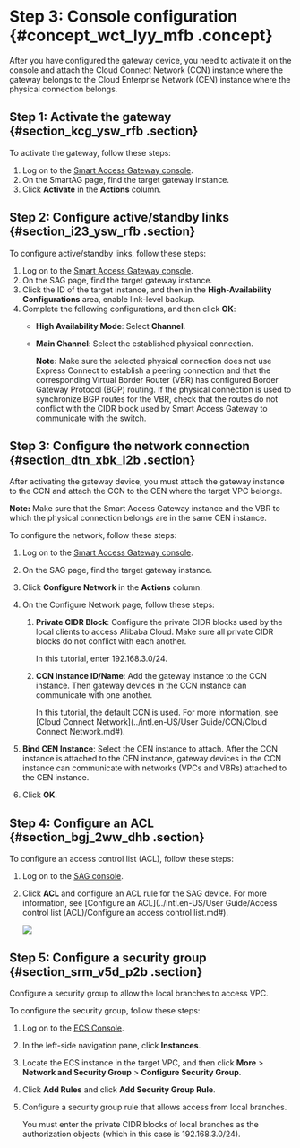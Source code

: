 # Step 3: Console configuration {#concept_wct_lyy_mfb .concept}

After you have configured the gateway device, you need to activate it on the console and attach the Cloud Connect Network \(CCN\) instance where the gateway belongs to the Cloud Enterprise Network \(CEN\) instance where the physical connection belongs.

## Step 1: Activate the gateway {#section_kcg_ysw_rfb .section}

To activate the gateway, follow these steps:

1.  Log on to the [Smart Access Gateway console](https://smartag.console.aliyun.com/).
2.  On the SmartAG page, find the target gateway instance.
3.  Click **Activate** in the **Actions** column.

## Step 2: Configure active/standby links {#section_i23_ysw_rfb .section}

To configure active/standby links, follow these steps:

1.  Log on to the [Smart Access Gateway console](https://smartag.console.aliyun.com/).
2.  On the SAG page, find the target gateway instance.
3.  Click the ID of the target instance, and then in the **High-Availability Configurations** area, enable link-level backup.
4.  Complete the following configurations, and then click **OK**:
    -   **High Availability Mode**: Select **Channel**.
    -   **Main Channel**: Select the established physical connection.

        **Note:** Make sure the selected physical connection does not use Express Connect to establish a peering connection and that the corresponding Virtual Border Router \(VBR\) has configured Border Gateway Protocol \(BGP\) routing. If the physical connection is used to synchronize BGP routes for the VBR, check that the routes do not conflict with the CIDR block used by Smart Access Gateway to communicate with the switch.


## Step 3: Configure the network connection {#section_dtn_xbk_l2b .section}

After activating the gateway device, you must attach the gateway instance to the CCN and attach the CCN to the CEN where the target VPC belongs.

**Note:** Make sure that the Smart Access Gateway instance and the VBR to which the physical connection belongs are in the same CEN instance.

To configure the network, follow these steps:

1.  Log on to the [Smart Access Gateway console](https://smartag.console.aliyun.com/).
2.  On the SAG page, find the target gateway instance.
3.  Click **Configure Network** in the **Actions** column.
4.  On the Configure Network page, follow these steps:
    1.  **Private CIDR Block**: Configure the private CIDR blocks used by the local clients to access Alibaba Cloud. Make sure all private CIDR blocks do not conflict with each another.

        In this tutorial, enter 192.168.3.0/24.

    2.  **CCN Instance ID/Name**: Add the gateway instance to the CCN instance. Then gateway devices in the CCN instance can communicate with one another.

        In this tutorial, the default CCN is used. For more information, see [Cloud Connect Network](../intl.en-US/User Guide/CCN/Cloud Connect Network.md#).

5.  **Bind CEN Instance**: Select the CEN instance to attach. After the CCN instance is attached to the CEN instance, gateway devices in the CCN instance can communicate with networks \(VPCs and VBRs\) attached to the CEN instance.
6.  Click **OK**.

## Step 4: Configure an ACL {#section_bgj_2ww_dhb .section}

To configure an access control list \(ACL\), follow these steps:

1.  Log on to the [SAG console](https://smartag.console.aliyun.com/).
2.  Click **ACL** and configure an ACL rule for the SAG device. For more information, see [Configure an ACL](../intl.en-US/User Guide/Access control list (ACL)/Configure an access control list.md#).

    ![](http://static-aliyun-doc.oss-cn-hangzhou.aliyuncs.com/assets/img/23988/155953304341205_en-US.png)


## Step 5: Configure a security group {#section_srm_v5d_p2b .section}

Configure a security group to allow the local branches to access VPC.

To configure the security group, follow these steps:

1.  Log on to the [ECS Console](https://ecs.console.aliyun.com).
2.  In the left-side navigation pane, click **Instances**.
3.  Locate the ECS instance in the target VPC, and then click **More** \> **Network and Security Group** \> **Configure Security Group**.
4.  Click **Add Rules** and click **Add Security Group Rule**.
5.  Configure a security group rule that allows access from local branches.

    You must enter the private CIDR blocks of local branches as the authorization objects \(which in this case is 192.168.3.0/24\).


